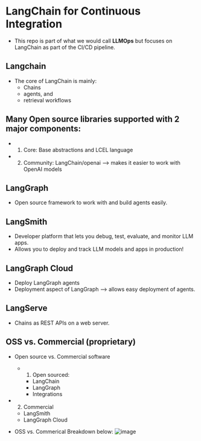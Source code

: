 # LangChain for Continuous Integration
* This repo is part of what we would call **LLMOps** but focuses on LangChain as part of the CI/CD pipeline.


## Langchain 
* The core of LangChain is mainly:
  * Chains
  * agents, and
  * retrieval workflows

## Many Open source libraries supported with 2 major components:
  * 1. Core: Base abstractions and LCEL language
  * 2. Community: LangChain/openai —> makes it easier to work with OpenAI models 

## LangGraph
  * Open source framework to work with and build agents easily. 

## LangSmith
  * Developer platform that lets you debug, test, evaluate, and monitor LLM apps. 
  * Allows you to deploy and track LLM models and apps in production! 

## LangGraph Cloud
  * Deploy LangGraph agents
  * Deployment aspect of LangGraph —> allows easy deployment of agents. 

## LangServe
  * Chains as REST APIs on a web server.

## OSS vs. Commercial (proprietary) 
  * Open source vs. Commercial software
    * 1. Open sourced:
      * LangChain
      * LangGraph
      * Integrations
   * 2. Commercial
      * LangSmith
      * LangGraph Cloud
    
* OSS vs. Commerical Breakdown below:
    ![image](https://github.com/user-attachments/assets/c40031b5-8c59-403d-b3d2-01f4bb82f1b6)


